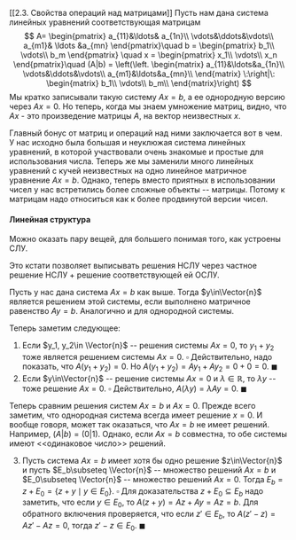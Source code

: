 [[2.3. Свойства операций над матрицами]]
Пусть нам дана система линейных уравнений соответствующая матрицам
$$
A= 
\begin{pmatrix}
a_{11}&\ldots& a_{1n}\\
\vdots&\ddots&\vdots\\
a_{m1}& \ldots &a_{mn}
\end{pmatrix}\quad
b = 
\begin{pmatrix}
b_1\\
\vdots\\
b_m
\end{pmatrix} \quad
x =
\begin{pmatrix}
x_1\\
\vdots\\
x_n
\end{pmatrix}\quad
(A|b) =
\left(\left.
\begin{matrix}
a_{11}&\ldots&a_{1n}\\
\vdots&\ddots&\vdots\\
a_{m1}&\ldots&a_{mn}\\
\end{matrix}
\:\right|\:
\begin{matrix}
b_1\\
\vdots\\
b_m\\
\end{matrix}\right)
$$
Мы кратко записывали такую систему $Ax = b$, а ее однородную версию через $Ax = 0$.
Но теперь, когда мы знаем умножение матриц, видно, что $Ax$ - это произведение матрицы $A$, на вектор неизвестных $x$.

Главный бонус от матриц и операций над ними заключается вот в чем.
У нас исходно была большая и неуклюжая система линейных уравнений, в которой участвовали очень знакомые и простые для использования числа.
Теперь же мы заменили много линейных уравнений с кучей неизвестных на одно линейное матричное уравнение $Ax = b$.
Однако, теперь вместо приятных в использовании чисел у нас встретились более сложные объекты -- матрицы.
Потому к матрицам надо относиться как к более продвинутой версии чисел.

#### Линейная структура
Можно оказать пару вещей, для большего понимая того, как устроены СЛУ.

Это кстати позволяет выписывать решения НСЛУ через частное решение НСЛУ + решение соответствующей ей ОСЛУ.

Пусть у нас дана система $Ax = b$ как выше.
Тогда $y\in\Vector{n}$ является решением этой системы, если выполнено матричное равенство $Ay = b$.
Аналогично и для однородной системы.

Теперь заметим следующее:
1. Если $y_1, y_2\in \Vector{n}$ -- решения системы $Ax = 0$, то $y_1 + y_2$ тоже является решением системы $Ax = 0$.
$\square$
Действительно, надо показать, что $A(y_1 + y_2) = 0$. Но $A(y_1 + y_2) = A y_1 + Ay_2 = 0 + 0 = 0$.
$\blacksquare$ 
 2. Если $y\in\Vector{n}$ -- решение системы $Ax = 0$ и $\lambda\in \mathbb R$, то $\lambda y$ -- тоже решение $Ax = 0$.
$\square$
Действительно, $A(\lambda y) = \lambda Ay = 0$.
$\blacksquare$ 

Теперь сравним решения систем $Ax = b$ и $Ax = 0$.
Прежде всего заметим, что однородная система всегда имеет решение $x = 0$.
И вообще говоря, может так оказаться, что $Ax = b$ не имеет решений.
Например, $(A|b) = (0|1)$.
Однако, если $Ax = b$ совместна, то обе системы имеют <<одинаковое число>> решений.

3. Пусть система $Ax = b$ имеет хотя бы одно решение $z\in\Vector{n}$ и пусть $E_b\subseteq \Vector{n}$ -- множество решений $Ax = b$ и $E_0\subseteq \Vector{n}$ -- множество решений $Ax = 0$.
Тогда $E_b = z + E_0 = \{z +y\mid y\in E_0\}$.
$\square$
Для доказательства $z + E_0 \subseteq E_b$ надо заметить, что если $y\in E_0$, то $A(z + y) = Az + Ay = Az = b$.
Для обратного включения проверяется, что если $z'\in E_b$, то 
$A(z' - z) = Az' - Az = 0$, тогда $z' - z\in E_0$.
$\blacksquare$ 
